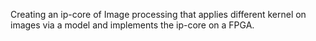 Creating an ip-core of Image processing that applies different kernel on images via a model and implements the ip-core on a FPGA.
